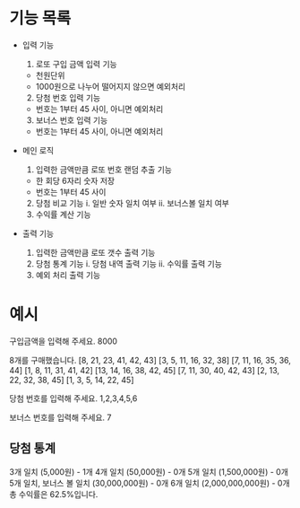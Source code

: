 # 기능 목록
- 입력 기능
  1. 로또 구입 금액 입력 기능
    - 천원단위
    - 1000원으로 나누어 떨어지지 않으면 예외처리
  2. 당첨 번호 입력 기능
    - 번호는 1부터 45 사이, 아니면 예외처리
  3. 보너스 번호 입력 기능
    - 번호는 1부터 45 사이, 아니면 예외처리

- 메인 로직
  1. 입력한 금액만큼 로또 번호 랜덤 추출 기능
    - 한 회당 6자리 숫자 저장
    - 번호는 1부터 45 사이
  2. 당첨 비교 기능
    i. 일반 숫자 일치 여부
    ii. 보너스볼 일치 여부
  3. 수익률 계산 기능

- 출력 기능
  1. 입력한 금액만큼 로또 갯수 출력 기능
  2. 당첨 통계 기능
    i. 당첨 내역 출력 기능
    ii. 수익률 출력 기능
  3. 예외 처리 출력 기능


# 예시
구입금액을 입력해 주세요.
8000

8개를 구매했습니다.
[8, 21, 23, 41, 42, 43]
[3, 5, 11, 16, 32, 38]
[7, 11, 16, 35, 36, 44]
[1, 8, 11, 31, 41, 42]
[13, 14, 16, 38, 42, 45]
[7, 11, 30, 40, 42, 43]
[2, 13, 22, 32, 38, 45]
[1, 3, 5, 14, 22, 45]

당첨 번호를 입력해 주세요.
1,2,3,4,5,6

보너스 번호를 입력해 주세요.
7

당첨 통계
---
3개 일치 (5,000원) - 1개
4개 일치 (50,000원) - 0개
5개 일치 (1,500,000원) - 0개
5개 일치, 보너스 볼 일치 (30,000,000원) - 0개
6개 일치 (2,000,000,000원) - 0개
총 수익률은 62.5%입니다.